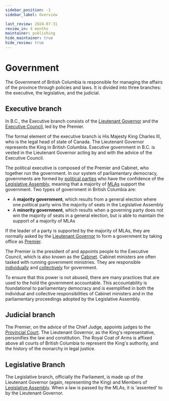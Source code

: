 ```yaml
---
sidebar_position: -1
sidebar_label: Overview

last_review: 2024-07-31
review_in: 4 months
maintainer: publishing
hide_maintainer: true
hide_review: true
---
```


# Government

The Government of British Columbia is responsible for managing the affairs of the province through policies and laws. It is divided into three branches: the executive, the legislative, and the judicial.

## Executive branch

In B.C., the Executive branch consists of the [Lieutenant Governor](/gov/lieutenant-governor) and the [Executive Council](/gov/cabinet), led by the Premier.

The formal element of the executive branch is His Majesty King Charles III, who is the legal head of state of Canada. The Lieutenant Governor represents the King in British Columbia. Executive government in B.C. is vested in the Lieutenant Governor acting by and with the advice of the Executive Council.

The political executive is composed of the Premier and Cabinet, who together run the government. In our system of parliamentary democracy, governments are formed by [political parties](/elections#political-parties) who have the confidence of the [Legislative Assembly](/leg), meaning that a majority of [MLAs](/leg/members) support the government. Two types of government in British Columbia are:

- A **majority government**, which results from a general election where one political party wins the majority of seats in the Legislative Assembly
- A **minority government**, which results when a governing party does not win the majority of seats in a general election, but is able to maintain the support of a majority of MLAs

If the leader of a party is supported by the majority of MLAs, they are normally asked by the [Lieutenant Governor](/gov/lieutenant-governor) to form a government by taking office as [Premier](/gov/premier).

The Premier is the president of and appoints people to the Executive Council, which is also known as the [Cabinet](/gov/cabinet). Cabinet ministers are often tasked with running government ministries. They are responsible [individually](/gov/ministerial-responsibility) and [collectively](/gov/cabinet-confidence) for government.

To ensure that this power is not abused, there are many practices that are used to the hold the government accountable. This accountability is foundational to parliamentary democracy and is exemplified in both the individual and collective responsibilities of Cabinet ministers and in the parliamentary proceedings adopted by the Legislative Assembly.

## Judicial branch

The Premier, on the advice of the Chief Judge, appoints judges to the [Provincial Court](/courts). The Lieutenant Governor, as the King's representative, personifies the law and constitution. The Royal Coat of Arms is affixed above all courts of British Columbia to represent the King's authority, and the history of the monarchy in legal justice.

## Legislative Branch

The Legislative branch, officially the Parliament, is made up of the Lieutenant Governor (again, representing the King) and Members of [Legislative Assembly](/leg). When a law is passed by the MLAs, it is 'assented' to by the Lieutenant Governor.
